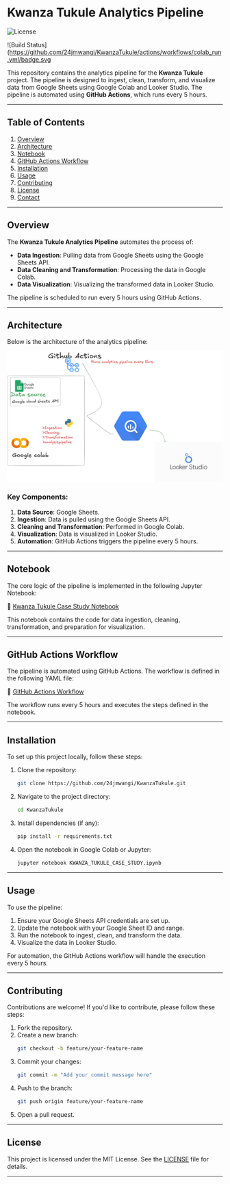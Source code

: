 
# Kwanza Tukule Analytics Pipeline

![License](https://img.shields.io/badge/license-MIT-blue.svg)  

![Build Status](https://github.com/24jmwangi/KwanzaTukule/actions/workflows/colab_run.yml/badge.svg

This repository contains the analytics pipeline for the **Kwanza Tukule** project. The pipeline is designed to ingest, clean, transform, and visualize data from Google Sheets using Google Colab and Looker Studio. The pipeline is automated using **GitHub Actions**, which runs every 5 hours.

---

## Table of Contents

1. [Overview](#overview)
2. [Architecture](#architecture)
3. [Notebook](#notebook)
4. [GitHub Actions Workflow](#github-actions-workflow)
5. [Installation](#installation)
6. [Usage](#usage)
7. [Contributing](#contributing)
8. [License](#license)
9. [Contact](#contact)

---

## Overview

The **Kwanza Tukule Analytics Pipeline** automates the process of:
- **Data Ingestion**: Pulling data from Google Sheets using the Google Sheets API.
- **Data Cleaning and Transformation**: Processing the data in Google Colab.
- **Data Visualization**: Visualizing the transformed data in Looker Studio.

The pipeline is scheduled to run every 5 hours using GitHub Actions.

---

## Architecture

Below is the architecture of the analytics pipeline:

![Architecture](Architecture.png)

### Key Components:
1. **Data Source**: Google Sheets.
2. **Ingestion**: Data is pulled using the Google Sheets API.
3. **Cleaning and Transformation**: Performed in Google Colab.
4. **Visualization**: Data is visualized in Looker Studio.
5. **Automation**: GitHub Actions triggers the pipeline every 5 hours.

---

## Notebook

The core logic of the pipeline is implemented in the following Jupyter Notebook:

📒 [Kwanza Tukule Case Study Notebook](https://github.com/24jmwangi/KwanzaTukule/blob/main/KWANZA_TUKULE_CASE_STUDY.ipynb)

This notebook contains the code for data ingestion, cleaning, transformation, and preparation for visualization.

---

## GitHub Actions Workflow

The pipeline is automated using GitHub Actions. The workflow is defined in the following YAML file:

📄 [GitHub Actions Workflow](.github/workflows/colub_run.yml)

The workflow runs every 5 hours and executes the steps defined in the notebook.

---

## Installation

To set up this project locally, follow these steps:

1. Clone the repository:
   ```bash
   git clone https://github.com/24jmwangi/KwanzaTukule.git
   ```
2. Navigate to the project directory:
   ```bash
   cd KwanzaTukule
   ```
3. Install dependencies (if any):
   ```bash
   pip install -r requirements.txt
   ```
4. Open the notebook in Google Colab or Jupyter:
   ```bash
   jupyter notebook KWANZA_TUKULE_CASE_STUDY.ipynb
   ```

---

## Usage

To use the pipeline:
1. Ensure your Google Sheets API credentials are set up.
2. Update the notebook with your Google Sheet ID and range.
3. Run the notebook to ingest, clean, and transform the data.
4. Visualize the data in Looker Studio.

For automation, the GitHub Actions workflow will handle the execution every 5 hours.

---

## Contributing

Contributions are welcome! If you'd like to contribute, please follow these steps:

1. Fork the repository.
2. Create a new branch:
   ```bash
   git checkout -b feature/your-feature-name
   ```
3. Commit your changes:
   ```bash
   git commit -m "Add your commit message here"
   ```
4. Push to the branch:
   ```bash
   git push origin feature/your-feature-name
   ```
5. Open a pull request.

---

## License

This project is licensed under the MIT License. See the [LICENSE](LICENSE) file for details.

---
